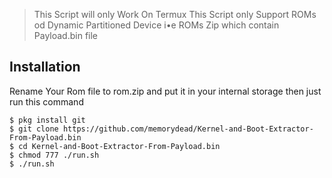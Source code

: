 >This Script will only Work On Termux
>This Script only Support ROMs od Dynamic Partitioned Device i•e ROMs Zip which contain Payload.bin file


## Installation
Rename Your Rom file to rom.zip and put it in your internal storage then just run this command
```
$ pkg install git
$ git clone https://github.com/memorydead/Kernel-and-Boot-Extractor-From-Payload.bin
$ cd Kernel-and-Boot-Extractor-From-Payload.bin
$ chmod 777 ./run.sh
$ ./run.sh
```
